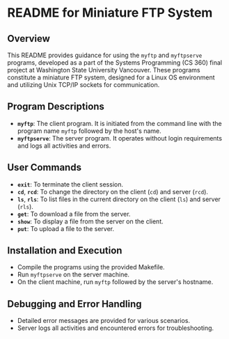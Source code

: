 # README for Miniature FTP System

## Overview
This README provides guidance for using the `myftp` and `myftpserve` programs, developed as a part of the Systems Programming (CS 360) final project at Washington State University Vancouver. These programs constitute a miniature FTP system, designed for a Linux OS environment and utilizing Unix TCP/IP sockets for communication.

## Program Descriptions
- **`myftp`**: The client program. It is initiated from the command line with the program name `myftp` followed by the host's name.
- **`myftpserve`**: The server program. It operates without login requirements and logs all activities and errors.

## User Commands
- **`exit`**: To terminate the client session.
- **`cd`**, **`rcd`**: To change the directory on the client (`cd`) and server (`rcd`).
- **`ls`**, **`rls`**: To list files in the current directory on the client (`ls`) and server (`rls`).
- **`get`**: To download a file from the server.
- **`show`**: To display a file from the server on the client.
- **`put`**: To upload a file to the server.

## Installation and Execution
- Compile the programs using the provided Makefile.
- Run `myftpserve` on the server machine.
- On the client machine, run `myftp` followed by the server's hostname.

## Debugging and Error Handling
- Detailed error messages are provided for various scenarios.
- Server logs all activities and encountered errors for troubleshooting.
